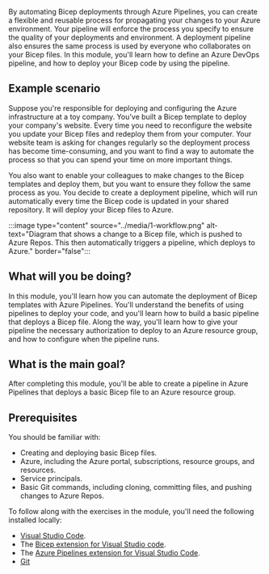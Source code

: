 By automating Bicep deployments through Azure Pipelines, you can create a flexible and reusable process for propagating your changes to your Azure environment. Your pipeline will enforce the process you specify to ensure the quality of your deployments and environment. A deployment pipeline also ensures the same process is used by everyone who collaborates on your Bicep files. In this module, you'll learn how to define an Azure DevOps pipeline, and how to deploy your Bicep code by using the pipeline.

## Example scenario

Suppose you're responsible for deploying and configuring the Azure infrastructure at a toy company. You've built a Bicep template to deploy your company's website. Every time you need to reconfigure the website you update your Bicep files and redeploy them from your computer. Your website team is asking for changes regularly so the deployment process has become time-consuming, and you want to find a way to automate the process so that you can spend your time on more important things.

You also want to enable your colleagues to make changes to the Bicep templates and deploy them, but you want to ensure they follow the same process as you. You decide to create a deployment pipeline, which will run automatically every time the Bicep code is updated in your shared repository. It will deploy your Bicep files to Azure.

:::image type="content" source="../media/1-workflow.png" alt-text="Diagram that shows a change to a Bicep file, which is pushed to Azure Repos. This then automatically triggers a pipeline, which deploys to Azure." border="false":::

## What will you be doing?

In this module, you'll learn how you can automate the deployment of Bicep templates with Azure Pipelines. You'll understand the benefits of using pipelines to deploy your code, and you'll learn how to build a basic pipeline that deploys a Bicep file. Along the way, you'll learn how to give your pipeline the necessary authorization to deploy to an Azure resource group, and how to configure when the pipeline runs.

## What is the main goal?

After completing this module, you'll be able to create a pipeline in Azure Pipelines that deploys a basic Bicep file to an Azure resource group.

## Prerequisites

You should be familiar with:

- Creating and deploying basic Bicep files.
- Azure, including the Azure portal, subscriptions, resource groups, and resources.
- Service principals.
- Basic Git commands, including cloning, committing files, and pushing changes to Azure Repos.

To follow along with the exercises in the module, you'll need the following installed locally:

- [Visual Studio Code](https://code.visualstudio.com?azure-portal=true).
- The [Bicep extension for Visual Studio code](https://marketplace.visualstudio.com/items?itemName=ms-azuretools.vscode-bicep&azure-portal=true).
- The [Azure Pipelines extension for Visual Studio Code](https://marketplace.visualstudio.com/items?itemName=ms-azure-devops.azure-pipelines&azure-portal=true).
- [Git](https://git-scm.com/download?azure-portal=true)